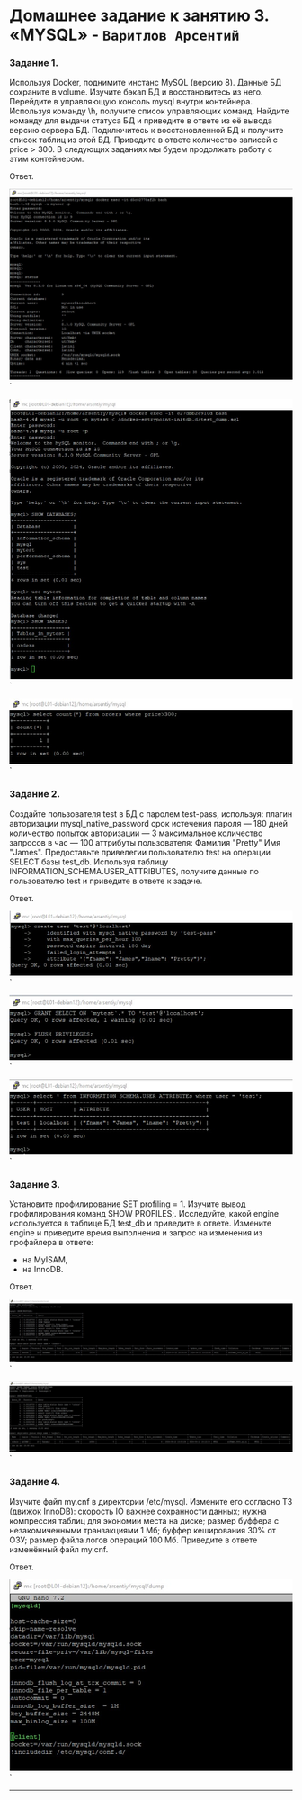 # Домашнее задание к занятию 3. «MYSQL» - `Варитлов Арсентий`


### Задание 1.

Используя Docker, поднимите инстанс MySQL (версию 8). Данные БД сохраните в volume.
Изучите бэкап БД и восстановитесь из него.
Перейдите в управляющую консоль mysql внутри контейнера.
Используя команду \h, получите список управляющих команд.
Найдите команду для выдачи статуса БД и приведите в ответе из её вывода версию сервера БД.
Подключитесь к восстановленной БД и получите список таблиц из этой БД.
Приведите в ответе количество записей с price > 300.
В следующих заданиях мы будем продолжать работу с этим контейнером.

Ответ. 

![Скриншот 1](https://github.com/ArsentiyV/02-monitoring/blob/main/img/mysql_1_1.jpg)`

![Скриншот 2](https://github.com/ArsentiyV/02-monitoring/blob/main/img/mysql_1_2.jpg)`

![Скриншот 3](https://github.com/ArsentiyV/02-monitoring/blob/main/img/mysql_1_3.jpg)`

### Задание 2. 

Создайте пользователя test в БД c паролем test-pass, используя:
плагин авторизации mysql_native_password
срок истечения пароля — 180 дней
количество попыток авторизации — 3
максимальное количество запросов в час — 100
аттрибуты пользователя:
Фамилия "Pretty"
Имя "James".
Предоставьте привелегии пользователю test на операции SELECT базы test_db.
Используя таблицу INFORMATION_SCHEMA.USER_ATTRIBUTES, получите данные по пользователю test и 
приведите в ответе к задаче.

Ответ.

![Скриншот 4](https://github.com/ArsentiyV/02-monitoring/blob/main/img/mysql_2_1.jpg)`

![Скриншот 5](https://github.com/ArsentiyV/02-monitoring/blob/main/img/mysql_2_2.jpg)`

![Скриншот 6](https://github.com/ArsentiyV/02-monitoring/blob/main/img/mysql_2_3.jpg)`


### Задание 3.

Установите профилирование SET profiling = 1. Изучите вывод профилирования команд SHOW PROFILES;. Исследуйте, какой engine 
используется в таблице БД test_db и приведите в ответе. Измените engine и приведите время выполнения и запрос на изменения 
из профайлера в ответе: 
- на MyISAM, 
- на InnoDB.
 
Ответ.

![Скриншот 7](https://github.com/ArsentiyV/02-monitoring/blob/main/img/mysql_3_1.jpg)`

![Скриншот 8](https://github.com/ArsentiyV/02-monitoring/blob/main/img/mysql_3_2.jpg)`


### Задание 4.

Изучите файл my.cnf в директории /etc/mysql.
Измените его согласно ТЗ (движок InnoDB):
скорость IO важнее сохранности данных;
нужна компрессия таблиц для экономии места на диске;
размер буффера с незакомиченными транзакциями 1 Мб;
буффер кеширования 30% от ОЗУ;
размер файла логов операций 100 Мб.
Приведите в ответе изменённый файл my.cnf.

Ответ.

![Скриншот 9](https://github.com/ArsentiyV/02-monitoring/blob/main/img/mysql_4_1.jpg)`


---
